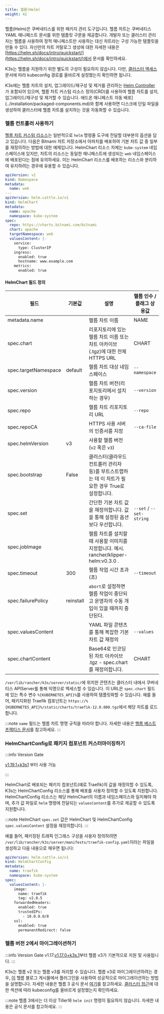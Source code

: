 ```yaml
---
title: 헬름(Helm)
weight: 42
---
```


헬름(Helm)은 쿠버네티스를 위한 패키지 관리 도구입니다. 헬름 차트는 쿠버네티스 YAML 매니페스트 문서를 위한 템플릿 구문을 제공합니다. 개발자 또는 클러스터 관리자는 헬름을 사용하여 정적 매니페스트만 사용하는 대신 차트라는 구성 가능한 템플릿을 만들 수 있다. 자신만의 차트 카탈로그 생성에 대한 자세한 내용은 [https://helm.sh/docs/intro/quickstart/](https://helm.sh/docs/intro/quickstart/)에서 문서를 확인하세요.

K3s는 헬름을 지원하기 위한 별도의 구성이 필요하지 않습니다. 다만, [클러스터 액세스](../cluster-access/cluster-access.md) 문서에 따라 kubeconfig 경로를 올바르게 설정했는지 확인하면 됩니다.

K3s에는 헬름 차트의 설치, 업그레이드/재구성 및 제거를 관리하는 [Helm Controller](https://github.com/k3s-io/helm-controller/)가 포함되어 있으며, 헬름 차트 커스텀 리소스 정의(CRD)를 사용하여 헬름 차트를 설치, 업그레이드/재구성 및 제거할 수 있습니다. 애드온 매니페스트 자동 배포](../installation/packaged-components.md)와 함께 사용하면 디스크에 단일 파일을 생성하여 클러스터에 헬름 차트를 설치하는 것을 자동화할 수 있습니다.

### 헬름 컨트롤러 사용하기

[헬름 차트 커스텀 리소스](https://github.com/k3s-io/helm-controller#helm-controller)는 일반적으로 `helm` 명령줄 도구에 전달할 대부분의 옵션을 담고 있습니다. 다음은 Bitnami 차트 저장소에서 아파치를 배포하여 기본 차트 값 중 일부를 재정의하는 방법에 대한 예제입니다. HelmChart 리소스 자체는 `kube-system` 네임스페이스에 있지만, 차트의 리소스는 동일한 매니페스트에 생성되는 `web` 네임스페이스에 배포된다는 점에 유의하세요. 이는 HelmChart 리소스를 배포하는 리소스와 분리하여 유지하려는 경우에 유용할 수 있습니다.

```yaml
apiVersion: v1
kind: Namespace
metadata:
  name: web
---
apiVersion: helm.cattle.io/v1
kind: HelmChart
metadata:
  name: apache
  namespace: kube-system
spec:
  repo: https://charts.bitnami.com/bitnami
  chart: apache
  targetNamespace: web
  valuesContent: |-
    service:
      type: ClusterIP
    ingress:
      enabled: true
      hostname: www.example.com
    metrics:
      enabled: true
```

#### HelmChart 필드 정의

| 필드                 | 기본값    | 설명                                                                                               | 헬름 인수 / 플래그 상응값 |
| -------------------- | --------- | -------------------------------------------------------------------------------------------------- | ------------------------- |
| metadata.name        |           | 헬름 차트 이름                                                                                     | NAME                      |
| spec.chart           |           | 리포지토리에 있는 헬름 차트 이름 또는 차트 아카이브(.tgz)에 대한 전체 HTTPS URL                    | CHART                     |
| spec.targetNamespace | default   | 헬름 차트 대상 네임스페이스                                                                        | `--namespace`             |
| spec.version         |           | 헬름 차트 버전(리포지토리에서 설치하는 경우)                                                       | `--version`               |
| spec.repo            |           | 헬름 차트 리포지토리 URL                                                                           | `--repo`                  |
| spec.repoCA          |           | HTTPS 사용 서버의 인증서를 지정                                                                    | `--ca-file`               |
| spec.helmVersion     | v3        | 사용할 헬름 버전 (`v2` 혹은 `v3`)                                                                  |                           |
| spec.bootstrap       | False     | 클러스터(클라우드 컨트롤러 관리자 등)를 부트스트랩하는 데 이 차트가 필요한 경우 True로 설정합니다. |                           |
| spec.set             |           | 간단한 기본 차트 값을 재정의합니다. 값을 통해 설정된 옵션보다 우선합니다.                          | `--set` / `--set-string`  |
| spec.jobImage        |           | 헬름 차트를 설치할 때 사용할 이미지를 지정합니다. 예시. rancher/klipper-helm:v0.3.0 .              |                           |
| spec.timeout         | 300       | 헬름 작업 시간 초과(초)                                                                            | `--timeout`               |
| spec.failurePolicy   | reinstall | `abort`로 설정하면 헬름 작업이 중단되고 운영자의 수동 개입이 있을 때까지 중단된다.                 |                           |
| spec.valuesContent   |           | YAML 파일 콘텐츠를 통해 복잡한 기본 차트 값 재정의                                                 | `--values`                |
| spec.chartContent    |           | Base64로 인코딩된 차트 아카이브 .tgz - spec.chart를 재정의합니다.                                  | CHART                     |

`/var/lib/rancher/k3s/server/static/`에 위치한 콘텐츠는 클러스터 내에서 쿠버네티스 APIServer를 통해 익명으로 액세스할 수 있습니다. 이 URL은 `spec.chart` 필드에 있는 특수 변수 `%{KUBERNETES_API}%`를 사용하여 템플릿화할 수 있습니다. 예를 들어, 패키지화된 Traefik 컴포넌트는 `https://%{KUBERNETES_API}%/static/charts/traefik-12.0.000.tgz`에서 해당 차트를 로드합니다.

:::note
`name` 필드는 헬름 차트 명명 규칙을 따라야 합니다. 자세한 내용은 [헬름 베스트 프랙티스 문서](https://helm.sh/docs/chart_best_practices/conventions/#chart-names)를 참고하세요.
:::

### HelmChartConfig로 패키지 컴포넌트 커스터마이징하기

:::info Version Gate

[v1.19.1+k3s1](https://github.com/k3s-io/k3s/releases/tag/v1.19.1%2Bk3s1) 부터 사용 가능

:::

HelmChart로 배포되는 패키지 컴포넌트(예로 Traefik)의 값을 재정의할 수 있도록, K3s는 HelmChartConfig 리소스를 통해 배포를 사용자 정의할 수 있도록 지원합니다. HelmChartConfig 리소스는 해당 HelmChart의 이름과 네임스페이스와 일치해야 하며, 추가 값 파일로 `helm` 명령에 전달되는 `valuesContent`를 추가로 제공할 수 있도록 지원합니다.

:::note
HelmChart `spec.set` 값은 HelmChart 및 HelmChartConfig `spec.valuesContent` 설정을 재정의합니다.
:::

예를 들어, 패키징된 트래픽 인그레스 구성을 사용자 정의하려면 `/var/lib/rancher/k3s/server/manifests/traefik-config.yaml`이라는 파일을 생성하고 다음 내용으로 채우면 됩니다:

```yaml
apiVersion: helm.cattle.io/v1
kind: HelmChartConfig
metadata:
  name: traefik
  namespace: kube-system
spec:
  valuesContent: |-
    image:
      name: traefik
      tag: v2.8.5
    forwardedHeaders:
      enabled: true
      trustedIPs:
        - 10.0.0.0/8
    ssl:
      enabled: true
      permanentRedirect: false
```

### 헬름 버전 2에서 마이그레이션하기

:::info Version Gate
v1.17.[v1.17.0+k3s.1](https://github.com/k3s-io/k3s/releases/tag/v1.17.0%2Bk3s.1)부터 헬름 v3가 기본적으로 지원 및 사용됩니다.
:::

K3s는 헬름 v2 또는 헬름 v3를 처리할 수 있습니다. 헬름 v3로 마이그레이션하려는 경우, [이](https://helm.sh/blog/migrate-from-helm-v2-to-helm-v3/) 헬름 블로그 게시물에서 플러그인을 사용하여 성공적으로 마이그레이션하는 방법을 설명합니다. 자세한 내용은 헬름 3 공식 문서 [여기](https://helm.sh/docs/)를 참고하세요. [클러스터 접근](../cluster-access/cluster-access.md)에 대한 섹션에 따라 kubeconfig를 올바르게 설정했는지 확인하세요.

:::note
헬름 3에서는 더 이상 Tiller와 `helm init` 명령이 필요하지 않습니다. 자세한 내용은 공식 문서를 참고하세요.
:::
